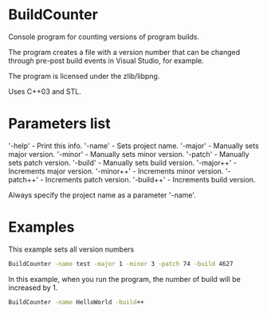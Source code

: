 # BuildCounter
Console program for counting versions of program builds.

The program creates a file with a version number that can be changed
through pre-post build events in Visual Studio, for example.

The program is licensed under the zlib/libpng.

Uses C++03 and STL.

# Parameters list
'-help' - Print this info.
'-name' - Sets project name.
'-major' - Manually sets major version.
'-minor' - Manually sets minor version.
'-patch' - Manually sets patch version.
'-build' - Manually sets build version.
'-major++' - Increments major version.
'-minor++' - Increments minor version.
'-patch++' - Increments patch version.
'-build++' - Increments build version.

Always specify the project name as a parameter '-name'.

# Examples
This example sets all version numbers
```cmd
BuildCounter -name test -major 1 -minor 3 -patch 74 -build 4627
```

In this example, when you run the program, the number of build will be increased by 1.
```cmd
BuildCounter -name HelloWorld -build++
```
